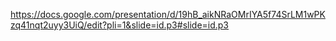 https://docs.google.com/presentation/d/19hB_aikNRaOMrIYA5f74SrLM1wPKzq41nqt2uyy3UiQ/edit?pli=1&slide=id.p3#slide=id.p3
